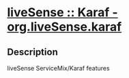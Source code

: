 # [liveSense :: Karaf - org.liveSense.karaf](http://github.com/liveSense/org.liveSense.karaf)

## Description
liveSense ServiceMix/Karaf features
